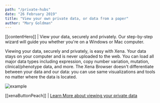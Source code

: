 ```yaml
---
path: "/private-hubs"
date: "26 February 2019"
title: "View your own private data, or data from a paper"
author: "Mary Goldman"
---
```


[[contentHero]]
| View your data, securely and privately. Our step-by-step wizard will guide you whether you're on a Windows or Mac computer.

Viewing your data, securely and privately, is easy with Xena. Your data stays on your computer and is never uploaded to the web. You can load all major data types including expression, copy number variation, mutation, clinical/phenotype data, and more. The Xena Browser doesn't differentiate between your data and our data: you can use same visualizations and tools no matter where the data is located.

![example](/images/MyHubScreenshot.png)

[[xenaButtonPeach]]
| [Learn More about viewing your private data](https://ucsc-xena.gitbook.io/project/local-xena-hub/getting-started)


